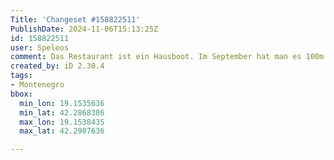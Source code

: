 ```yaml
---
Title: 'Changeset #158822511'
PublishDate: 2024-11-06T15:13:25Z
id: 158822511
user: Speleos
comment: Das Restaurant ist ein Hausboot. Im September hat man es 100m weiter den Fluß hochgefahren kurz vor die Brücke.
created_by: iD 2.30.4
tags:
- Montenegro
bbox:
  min_lon: 19.1535636
  min_lat: 42.2868386
  max_lon: 19.1538435
  max_lat: 42.2907636

---
```

